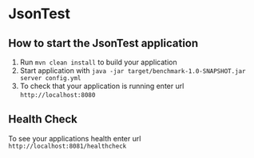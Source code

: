 # JsonTest

How to start the JsonTest application
---

1. Run `mvn clean install` to build your application
1. Start application with `java -jar target/benchmark-1.0-SNAPSHOT.jar server config.yml`
1. To check that your application is running enter url `http://localhost:8080`

Health Check
---

To see your applications health enter url `http://localhost:8081/healthcheck`
